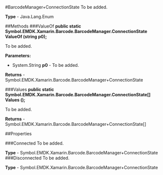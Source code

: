 #BarcodeManager+ConnectionState
To be added.

**Type** - Java.Lang.Enum

##Methods
###ValueOf
**public static Symbol.EMDK.Xamarin.Barcode.BarcodeManager.ConnectionState ValueOf (string p0);**

To be added.

**Parameters:** 

* System.String **p0** - To be added.

**Returns** - Symbol.EMDK.Xamarin.Barcode.BarcodeManager+ConnectionState

###Values
**public static Symbol.EMDK.Xamarin.Barcode.BarcodeManager.ConnectionState[] Values ();**

To be added.


**Returns** - Symbol.EMDK.Xamarin.Barcode.BarcodeManager+ConnectionState[]

##Properties

###Connected
To be added.

**Type** - Symbol.EMDK.Xamarin.Barcode.BarcodeManager+ConnectionState
###Disconnected
To be added.

**Type** - Symbol.EMDK.Xamarin.Barcode.BarcodeManager+ConnectionState


